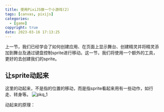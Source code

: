 ```yaml
---
title: 使用PixiJS做一个小游戏(2)
tags: [canvas, pixijs]
categories:
  - [game]
copyright: true
date: 2023-03-16 17:13:25
---
```


  上一节，我们已经学会了如何创建应用、在页面上显示舞台、创建精灵并将精灵添加到舞台及通过键盘控制sprite进行移动。这一节，我们将使用一个额外的工具，更好的去创建我们的sprite。

<!-- more -->

## 让sprite动起来
  这里的动起来，不是指的位置的移动，而是指sprite看起来用有一些动作，如行走、转身等。
  ![pkq_1](http://sevennorth.lovinghlx.cn/imgbed/pkq_1.gif)

  动起来的原理：
  